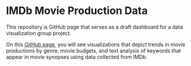 # IMDb Movie Production Data

This repository is GitHub page that serves as a draft dashboard for a data visualization group project.

On this [GitHub page][1], you will see visualizations that depict trends in movie productions by genre, movie budgets, and text analysis of keywords that appear in movie synopses using data collected from IMDb.

[1]: https://dustintdn.github.io/ "GitHub page"
